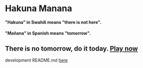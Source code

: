 # Hakuna Manana

#### "Hakuna" in Swahili means "there is not here".
#### "Mañana" in Spanish means "tomorrow".

## There is no tomorrow, do it today. [Play now](https://www.terrancexin.com/hakuna_manana/)


development README.md [here](./docs/README.md)
